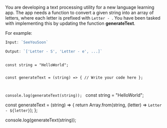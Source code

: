 You are developing a text processing utility for a new language learning app. The app needs a function to convert a given string into an array of letters, where each letter is prefixed with `Letter - `. You have been tasked with implementing this by updating the function **generateText**.

For example:
```js
Input: `SeeYouSoon`

Output: `['Letter - S', 'Letter - e', ...]`
```

<codeblock language="javascript" type="exercise" testMode="fixedInput">
<code>
const string = "HelloWorld";

const generateText = (string) => {
  // Write your code here
};

console.log(generateText(string));
</code>
<solution>
const string = "HelloWorld";

const generateText = (string) => {
  return Array.from(string, (letter) => `Letter - ${letter}`);
};

console.log(generateText(string));
</solution>
</codeblock>
